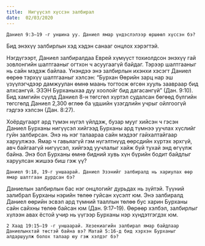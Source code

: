 ```yaml
---
title:  Нигүүсэл хүссэн залбирал
date:  02/03/2020
---
```


`Даниел 9:3–19 -г уншина уу. Даниел ямар үндэслэлээр өршөөл хүссэн бэ?`

Бид энэхүү залбирлын хэд хэдэн санааг онцлох хэрэгтэй.

Нэгдүгээрт, Даниел залбиралдаа Еврей хүмүүст тохиолдсон энэхүү гай зовлонгийн шалтгааныг огтхон ч асуугаагүй байдаг. Тэрээр шалтгааныг нь сайн мэдэж байлаа. Үнэндээ энэ залбирлын ихэнхи хэсэгт Даниел өөрөө тэрхүү шалтгааныг хэлсэн: “Бурхан Өөрийн зарц нар эш үзүүлэгчдээр дамжуулан өмнө маань тогтоож өгсөн хууль заавраар бид алхсангүй. ЭЗЭН Бурханыхаа дуу хоолойг бид дагасангүй” (Дан. 9:10).  Бид хамгийн сүүлд Даниел 8-н төгсгөл хүртэл судалсан бөгөөд бүлгийн төгсгөлд Даниел  2,300  өглөө ба үдшийн үзэгдлийн учрыг ойлгоогүй гэдгээ хэлсэн (Дан. 8:27).

Хоёрдугаарт  ард түмэн нүгэл үйлдэж, бузар мууг хийсэн ч гэсэн Даниел Бурханы нигүүсэл хийгээд Бурханы ард түмнээ уучлах хүслийг гуйн залбирсан. Энэ нь нэг талаараа сайн мэдээг гайхалтайгаар харуулжээ. Ямар ч гавьяагүй гэм нүгэлтнүүд өөрсдийн хүртэх эрхгүй, авч байгаагүй нигүүсэл,  хийгээд уучлалыг хайж буй тухай энд өгүүлж байна. Энэ бол Бурханы өмнө бидний хувь хүн бүрийн бодит байдлыг  харуулсан жишээ биш гэж үү?

`Даниел 9:18, 19-г уншаарай. Даниел Эзэнийг залбиралд нь хариулах өөр ямар шалтгаан дурдсан бэ?`

Даниелын залбирлын бас нэг онцлогийг дурьдах нь зүйтэй. Түүний залибрал Бурханы нэрийн төлөө гуйсан хүсэлт юм. Энэ залбиралд Даниел өөрийн  эсвэл ард түмний тааллын төлөө бус харин Бурханы сайн сайхны төлөө байсан юм (Дан. 9:17–19). Өөрөөр хэлбэл, залбирлыг  хүлээн авах ёстой учир нь үүгээр Бурханы нэр хүндэтгэгдэх юм.

`2 Хаад 19:15–19 -г уншаарай. Хезекиагийн залбирал ямар байдлаар Даниелынхтай төстэй байна вэ? Матай 5:16-д бид хэрхэн Бурханыг алдаршуулж болох талаар юу гэж хэлдэг бэ?`